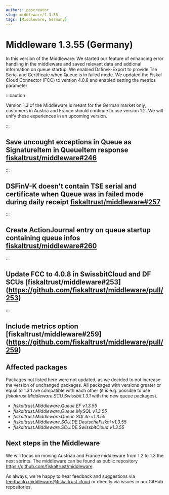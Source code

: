 ```yaml
---
authors: poscreator
slug: middleware/1.3.55
tags: [Middleware, Germany]
---
```


# Middleware 1.3.55 (Germany)
In this version of the Middleware:
We started our feature of enhancing error handling in the middleware and saved relevant data and addional information on queue startup.
We enabled Dsfinvk-Export to provide Tse Serial and Certificate when Queue is in failed mode.
We updated the Fiskal Cloud Connector (FCC) to version 4.0.8 and enabled setting the metrics parameter

<!--truncate-->

:::caution

Version 1.3 of the Middleware is meant for the German market only, customers in Austria and France should continue to use version 1.2. We will unify these experiences in an upcoming version.

:::

## Save uncought exceptions in Queue as SignatureItem in QueueItem response [fiskaltrust/middleware#246](https://github.com/fiskaltrust/middleware/pull/246)

:::

## DSFinV-K doesn't contain TSE serial and certificate when Queue was in failed mode during daily receipt [fiskaltrust/middleware#257](https://github.com/fiskaltrust/middleware/pull/257)

:::

## Create ActionJournal entry on queue startup containing queue infos [fiskaltrust/middleware#260](https://github.com/fiskaltrust/middleware/pull/260)

:::

## Update FCC to 4.0.8 in SwissbitCloud and DF SCUs [fiskaltrust/middleware#253] (https://github.com/fiskaltrust/middleware/pull/253)

:::

## Include metrics option [fiskaltrust/middleware#259] (https://github.com/fiskaltrust/middleware/pull/259)

## Affected packages
Packages not listed here were not updated, as we decided to not increase the version of unchanged packages. All packages with versions greater or equal to 1.3.1 are compatible with each other (it is e.g. possible to use _fiskaltrust.Middleware.SCU.Swissbit.1.3.1_ with the new queue packages).

- _fiskaltrust.Middleware.Queue.EF v1.3.55_
- _fiskaltrust.Middleware.Queue.MySQL v1.3.55_
- _fiskaltrust.Middleware.Queue.SQLite v1.3.55_
- _fiskaltrust.Middleware.SCU.DE.DeutscheFiskal v1.3.55_
- _fiskaltrust.Middleware.SCU.DE.SwissbitCloud v1.3.55_

## Next steps in the Middleware
We will focus on moving Austrian and France middleware from 1.2 to 1.3 the next sprints.
The middleware can be found as public repository https://github.com/fiskaltrust/middleware.

As always, we're happy to hear feedback and suggestions via [feedback+middleware@fiskaltrust.cloud](mailto:feedback+middleware@fiskaltrust.cloud) or directly via issues in our GitHub repositories.




